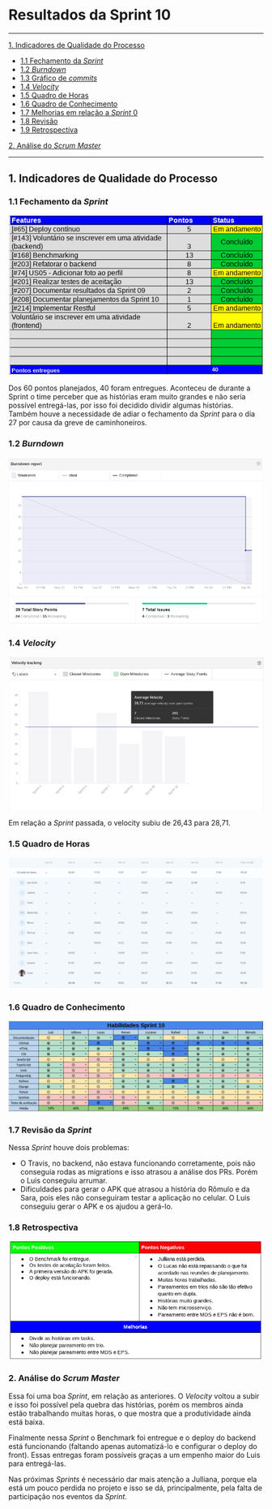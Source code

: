 # Resultados da Sprint 10
------

[1. Indicadores de Qualidade do Processo](#1-indicadores-de-qualidade-do-processo)

* [1.1 Fechamento da _Sprint_](#11-fechamento-da-sprint)
* [1.2 _Burndown_](#12-burndown)
* [1.3 Gráfico de _commits_](#13-grafico-de-commits)
* [1.4 _Velocity_](#14-velocity)
* [1.5 Quadro de Horas](#15-quadro-de-horas)
* [1.6 Quadro de Conhecimento](#16-quadro-de-conhecimento)
* [1.7 Melhorias em relação a _Sprint_ 0](#17-melhorias-em-relação-a-sprint-0)
* [1.8 Revisão](#18-revisao-da-sprint)
* [1.9 Retrospectiva](#19-retrospectiva)

[2. Análise do _Scrum Master_](#2-análise-do-scrum-master)  

------

## 1. Indicadores de Qualidade do Processo

### 1.1 Fechamento da _Sprint_
![](images/results_sprint10.png)

Dos 60 pontos planejados, 40 foram entregues. Aconteceu de durante a Sprint o time perceber que as histórias eram muito grandes e não seria possível entregá-las, por isso foi decidido dividir algumas histórias. Também houve a necessidade de adiar o fechamento da _Sprint_ para o dia 27 por causa da greve de caminhoneiros.

### 1.2 _Burndown_

![](images/burndown_sprint10.png)

### 1.4 _Velocity_

![](images/velocity_sprint10.png)

Em relação a _Sprint_ passada, o velocity subiu de 26,43 para 28,71.

### 1.5 Quadro de Horas

![](images/timetable_sprint10.png)

### 1.6 Quadro de Conhecimento

![](images/knowledge_framework_sprint10.png)

### 1.7 Revisão da _Sprint_

Nessa _Sprint_ houve dois problemas:

* O Travis, no backend, não estava funcionando corretamente, pois não conseguia rodas as migrations e isso atrasou a análise dos PRs. Porém o Luis conseguiu arrumar.
* Dificuldades para gerar o APK que atrasou a história do Rômulo e da Sara, pois eles não conseguiram testar a aplicação no celular. O Luis conseguiu gerar o APK e os ajudou a gerá-lo.


### 1.8 Retrospectiva

![](images/retrospective_sprint10.png)

### 2. Análise do _Scrum Master_

Essa foi uma boa _Sprint_, em relação as anteriores. O _Velocity_ voltou a subir e isso foi possível pela quebra das histórias, porém os membros ainda estão trabalhando muitas horas, o que mostra que a produtividade ainda está baixa.

Finalmente nessa _Sprint_ o Benchmark foi entregue e o deploy do backend está funcionando (faltando apenas automatizá-lo e configurar o deploy do front). Essas entregas foram possíveis graças a um empenho maior do Luis para entregá-las.

Nas próximas _Sprints_ é necessário dar mais atenção a Julliana, porque ela está um pouco perdida no projeto e isso se dá, principalmente, pela falta de participação nos eventos da _Sprint_.
